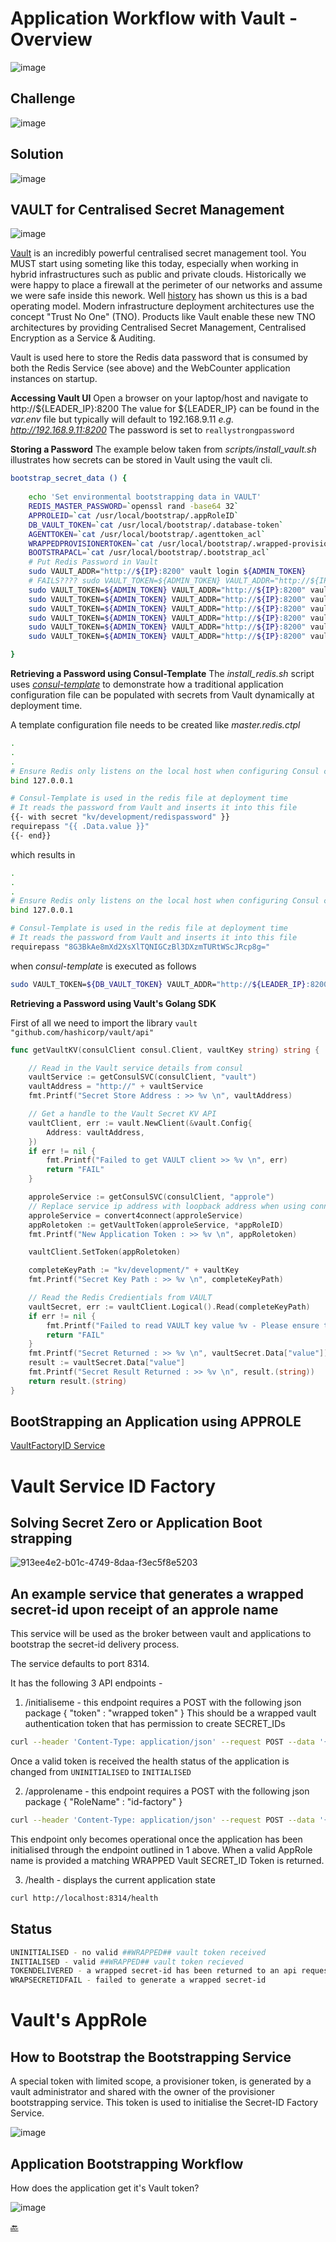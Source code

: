 # Application Workflow with Vault - Overview

![image](https://user-images.githubusercontent.com/9472095/54201657-7d70b180-44ce-11e9-96e9-0f6790e47c6d.png)

## Challenge

![image](https://user-images.githubusercontent.com/9472095/54204395-751b7500-44d4-11e9-8656-2657ff9ccf87.png)

## Solution

![image](https://user-images.githubusercontent.com/9472095/54204569-c1ff4b80-44d4-11e9-8be3-deeb27a2b4be.png)

## VAULT for Centralised Secret Management

![image](https://user-images.githubusercontent.com/9472095/43806523-357a7b2c-9a9c-11e8-9809-27eb2fa531cc.png)

[Vault](https://www.vaultproject.io/) is an incredibly powerful centralised secret management tool. You MUST start using someting like this today, especially when working in hybrid infrastructures such as public and private clouds. Historically we were happy to place a firewall at the perimeter of our networks and assume we were safe inside this nework. Well [history](https://krebsonsecurity.com/2014/02/target-hackers-broke-in-via-hvac-company/) has shown us this is a bad operating model. Modern infrastructure deployment architectures use the concept "Trust No One" (TNO). Products like Vault enable these new TNO architectures by providing Centralised Secret Management, Centralised Encryption as a Service & Auditing.

Vault is used here to store the Redis data password that is consumed by both the Redis Service (see above) and the WebCounter application instances on startup.

**Accessing Vault UI**
Open a browser on your laptop/host and navigate to http://${LEADER_IP}:8200
The value for ${LEADER_IP} can be found in the _var.env_ file but typically will default to 192.168.9.11
_e.g. http://192.168.9.11:8200_
The password is set to `reallystrongpassword`

**Storing a Password**
The example below taken from _scripts/install_vault.sh_ illustrates how secrets can be stored in Vault using the vault cli.

``` bash
bootstrap_secret_data () {
    
    echo 'Set environmental bootstrapping data in VAULT'
    REDIS_MASTER_PASSWORD=`openssl rand -base64 32`
    APPROLEID=`cat /usr/local/bootstrap/.appRoleID`
    DB_VAULT_TOKEN=`cat /usr/local/bootstrap/.database-token`
    AGENTTOKEN=`cat /usr/local/bootstrap/.agenttoken_acl`
    WRAPPEDPROVISIONERTOKEN=`cat /usr/local/bootstrap/.wrapped-provisioner-token`
    BOOTSTRAPACL=`cat /usr/local/bootstrap/.bootstrap_acl`
    # Put Redis Password in Vault
    sudo VAULT_ADDR="http://${IP}:8200" vault login ${ADMIN_TOKEN}
    # FAILS???? sudo VAULT_TOKEN=${ADMIN_TOKEN} VAULT_ADDR="http://${IP}:8200" vault policy list
    sudo VAULT_TOKEN=${ADMIN_TOKEN} VAULT_ADDR="http://${IP}:8200" vault kv put kv/development/redispassword value=${REDIS_MASTER_PASSWORD}
    sudo VAULT_TOKEN=${ADMIN_TOKEN} VAULT_ADDR="http://${IP}:8200" vault kv put kv/development/consulagentacl value=${AGENTTOKEN}
    sudo VAULT_TOKEN=${ADMIN_TOKEN} VAULT_ADDR="http://${IP}:8200" vault kv put kv/development/vaultdbtoken value=${DB_VAULT_TOKEN}
    sudo VAULT_TOKEN=${ADMIN_TOKEN} VAULT_ADDR="http://${IP}:8200" vault kv put kv/development/approleid value=${APPROLEID}
    sudo VAULT_TOKEN=${ADMIN_TOKEN} VAULT_ADDR="http://${IP}:8200" vault kv put kv/development/wrappedprovisionertoken value=${WRAPPEDPROVISIONERTOKEN}
    sudo VAULT_TOKEN=${ADMIN_TOKEN} VAULT_ADDR="http://${IP}:8200" vault kv put kv/development/bootstraptoken value=${BOOTSTRAPACL}

}
```

**Retrieving a Password using Consul-Template**
The _install_redis.sh_ script uses _[consul-template](https://www.consul.io/docs/guides/consul-template.html)_ to demonstrate how a traditional application configuration file can be populated with secrets from Vault dynamically at deployment time.

A template configuration file needs to be created like _master.redis.ctpl_

``` bash
.
.
.
# Ensure Redis only listens on the local host when configuring Consul connect
bind 127.0.0.1

# Consul-Template is used in the redis file at deployment time
# It reads the password from Vault and inserts it into this file
{{- with secret "kv/development/redispassword" }}
requirepass "{{ .Data.value }}"
{{- end}}
```

which results in

``` bash
.
.
.
# Ensure Redis only listens on the local host when configuring Consul connect
bind 127.0.0.1

# Consul-Template is used in the redis file at deployment time
# It reads the password from Vault and inserts it into this file
requirepass "8G3BkAe8mXd2XsXlTQNIGCzBl3DXzmTURtWScJRcp8g="

```

when _consul-template_ is executed as follows

``` bash
sudo VAULT_TOKEN=${DB_VAULT_TOKEN} VAULT_ADDR="http://${LEADER_IP}:8200" consul-template -template "/usr/local/bootstrap/conf/master.redis.ctpl:/etc/redis/redis.conf" -once
```

**Retrieving a Password using Vault's Golang SDK**

First of all we need to import the library `vault "github.com/hashicorp/vault/api"`

``` go
func getVaultKV(consulClient consul.Client, vaultKey string) string {

	// Read in the Vault service details from consul
	vaultService := getConsulSVC(consulClient, "vault")
	vaultAddress = "http://" + vaultService
	fmt.Printf("Secret Store Address : >> %v \n", vaultAddress)

	// Get a handle to the Vault Secret KV API
	vaultClient, err := vault.NewClient(&vault.Config{
		Address: vaultAddress,
	})
	if err != nil {
		fmt.Printf("Failed to get VAULT client >> %v \n", err)
		return "FAIL"
	}

	approleService := getConsulSVC(consulClient, "approle")
	// Replace service ip address with loopback address when using connect proxy
	approleService = convert4connect(approleService)
	appRoletoken := getVaultToken(approleService, *appRoleID)
	fmt.Printf("New Application Token : >> %v \n", appRoletoken)

	vaultClient.SetToken(appRoletoken)

	completeKeyPath := "kv/development/" + vaultKey
	fmt.Printf("Secret Key Path : >> %v \n", completeKeyPath)

	// Read the Redis Credientials from VAULT
	vaultSecret, err := vaultClient.Logical().Read(completeKeyPath)
	if err != nil {
		fmt.Printf("Failed to read VAULT key value %v - Please ensure the secret value exists in VAULT : e.g. vault kv get %v >> %v \n", vaultKey, completeKeyPath, err)
		return "FAIL"
	}
	fmt.Printf("Secret Returned : >> %v \n", vaultSecret.Data["value"])
	result := vaultSecret.Data["value"]
	fmt.Printf("Secret Result Returned : >> %v \n", result.(string))
	return result.(string)
}
```

## BootStrapping an Application using APPROLE

[VaultFactoryID Service](https://github.com/allthingsclowd/VaultServiceIDFactory/blob/master/readme.md)

# Vault Service ID Factory

## Solving Secret Zero or Application Boot strapping

![913ee4e2-b01c-4749-8daa-f3ec5f8e5203](https://user-images.githubusercontent.com/9472095/43364036-20dbed52-930a-11e8-9e93-6de1290108b6.png)

## An example service that generates a wrapped secret-id upon receipt of an approle name

This service will be used as the broker between vault and applications to bootstrap the secret-id delivery process.

The service defaults to port 8314.

It has the following 3 API endpoints - 
 
 1. /initialiseme - this endpoint requires a POST with the following json package { "token" : "wrapped token" }
 This should be a wrapped vault authentication token that has permission to create SECRET_IDs
 ``` bash
 curl --header 'Content-Type: application/json' --request POST --data '{"token":"b76e6d87-1719-2fe5-42a1-b2a528bfd817"}' http://localhost:8314/initialiseme
 ```
 Once a valid token is received the health status of the application is changed from `UNINITIALISED` to `INITIALISED`

 2. /approlename - this endpoint requires a POST with the following json package { "RoleName" : "id-factory" }
 ``` bash
 curl --header 'Content-Type: application/json' --request POST --data '{"RoleName":"id-factory"}' http://localhost:8314/approlename
 ```
 This endpoint only becomes operational once the application has been initialised through the endpoint outlined in 1 above.
 When a valid AppRole name is provided a matching WRAPPED Vault SECRET_ID Token is returned.

 3. /health - displays the current application state
 ``` bash
 curl http://localhost:8314/health
 ```

 ## Status
 ``` bash
 UNINITIALISED - no valid ##WRAPPED## vault token received
 INITIALISED - valid ##WRAPPED## vault token recieved
 TOKENDELIVERED - a wrapped secret-id has been returned to an api request
 WRAPSECRETIDFAIL - failed to generate a wrapped secret-id
```
# Vault's AppRole

## How to Bootstrap the Bootstrapping Service

A special token with limited scope, a provisioner token, is generated by a vault administrator and shared with the owner of the provisioner bootstrapping service. This token is used to initialise the Secret-ID Factory Service.

![image](https://user-images.githubusercontent.com/9472095/47529556-14322e00-d8a0-11e8-8c22-4a4f5b2fdbc3.png)

## Application Bootstrapping Workflow

How does the application get it's Vault token?

![image](https://user-images.githubusercontent.com/9472095/47529600-27dd9480-d8a0-11e8-83ba-bf9b507632cf.png)

[:back:](../../ReadMe.md)